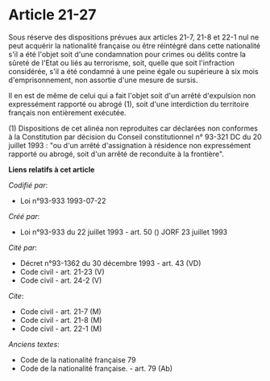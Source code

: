 # Article 21-27

Sous réserve des dispositions prévues aux articles 21-7, 21-8 et 22-1 nul ne peut acquérir la nationalité française ou être
réintégré dans cette nationalité s'il a été l'objet soit d'une condamnation pour crimes ou délits contre la sûreté de l'Etat
ou liés au terrorisme, soit, quelle que soit l'infraction considérée, s'il a été condamné à une peine égale ou supérieure à
six mois d'emprisonnement, non assortie d'une mesure de sursis.

Il en est de même de celui qui a fait l'objet soit d'un arrêté d'expulsion non expressément rapporté ou abrogé (1), soit
d'une interdiction du territoire français non entièrement exécutée.

(1) Dispositions de cet alinéa non reproduites car déclarées non conformes à la Constitution par décision du Conseil
constitutionnel n° 93-321 DC du 20 juillet 1993 : "ou d'un arrêté d'assignation à résidence non expressément rapporté ou
abrogé, soit d'un arrêté de reconduite à la frontière".

**Liens relatifs à cet article**

_Codifié par_:

  - Loi n°93-933 1993-07-22

_Créé par_:

  - Loi n°93-933 du 22 juillet 1993 - art. 50 () JORF 23 juillet 1993

_Cité par_:

  - Décret n°93-1362 du 30 décembre 1993 - art. 43 (VD)
  - Code civil - art. 21-23 (V)
  - Code civil - art. 24-2 (V)

_Cite_:

  - Code civil - art. 21-7 (M)
  - Code civil - art. 21-8 (M)
  - Code civil - art. 22-1 (M)

_Anciens textes_:

  - Code de la nationalité française 79
  - Code de la nationalité française. - art. 79 (Ab)
